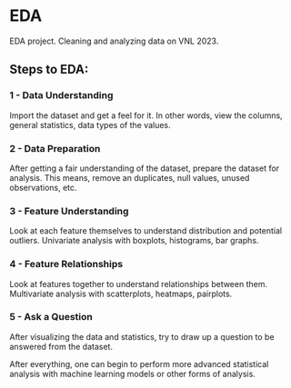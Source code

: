 # EDA
EDA project. Cleaning and analyzing data on VNL 2023.

## Steps to EDA:

### 1 - Data Understanding
Import the dataset and get a feel for it. In other words, view the columns, general statistics, data types of the values.

### 2 - Data Preparation
After getting a fair understanding of the dataset, prepare the dataset for analysis. This means, remove an duplicates, null values, unused observations, etc.

### 3 - Feature Understanding
Look at each feature themselves to understand distribution and potential outliers. Univariate analysis with boxplots, histograms, bar graphs.

### 4 - Feature Relationships
Look at features together to understand relationships between them. Multivariate analysis with scatterplots, heatmaps, pairplots.

### 5 - Ask a Question
After visualizing the data and statistics, try to draw up a question to be answered from the dataset.

After everything, one can begin to perform more advanced statistical analysis with machine learning models or other forms of analysis.